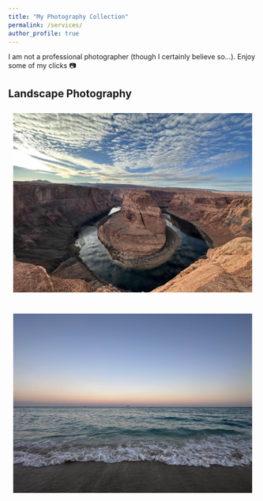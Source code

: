 ```yaml
---
title: "My Photography Collection"
permalink: /services/
author_profile: true
---
```


I am not a professional photographer (though I certainly believe so...). Enjoy some of my clicks 📷 

## Landscape Photography

<div class="image-grid">
  <div class="image-item">
    <img src="/images/photography/horseshoe_bend.jpeg" alt="Image 1">
    <span class="tooltip">Horseshoe Bend, Arizona</span>
  </div>
  <div class="image-item">
    <img src="/images/photography/south_beach.jpeg" alt="Image 2">
    <span class="tooltip">South Beach, Miami</span>
  </div>
  <!-- Add more image items -->
</div>

<style>
  .image-grid {
    display: grid;
    grid-template-columns: repeat(auto-fill, minmax(250px, 1fr));
    gap: 20px;
  }

  .image-item {
    position: relative;
    padding: 10px;
    text-align: center;
  }

  .image-item img {
    max-width: 100%;
    height: auto;
  }

  .tooltip {
    position: absolute;
    bottom: 0;
    left: 50%;
    transform: translateX(-50%);
    display: none;
    background-color: rgba(0, 0, 0, 0.8);
    color: #fff;
    padding: 4px 8px;
    border-radius: 4px;
    font-size: 14px;
    z-index: 1;
  }

  .image-item:hover .tooltip {
    display: block;
  }
</style>